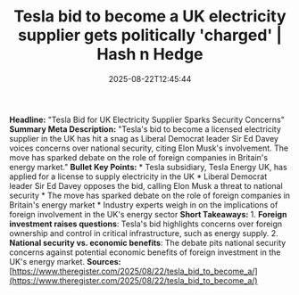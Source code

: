 ﻿---
title: "Tesla bid to become a UK electricity supplier gets politically 'charged' | Hash n Hedge"
date: "2025-08-22T12:45:44"
category: "Markets"
summary: ""
slug: "tesla-bid-to-become-a-uk-electricity-supplier-gets-political"
source_urls:
  - ""
seo:
  title: "Tesla bid to become a UK electricity supplier gets politically 'charged' | Hash n Hedge | Hash n Hedge"
  description: ""
  keywords: ["news", "markets", "brief"]
---
**Headline:** "Tesla Bid for UK Electricity Supplier Sparks Security Concerns"  **Summary Meta Description:** "Tesla's bid to become a licensed electricity supplier in the UK has hit a snag as Liberal Democrat leader Sir Ed Davey voices concerns over national security, citing Elon Musk's involvement. The move has sparked debate on the role of foreign companies in Britain's energy market."  **Bullet Key Points:**  * Tesla subsidiary, Tesla Energy UK, has applied for a license to supply electricity in the UK * Liberal Democrat leader Sir Ed Davey opposes the bid, calling Elon Musk a threat to national security * The move has sparked debate on the role of foreign companies in Britain's energy market * Industry experts weigh in on the implications of foreign involvement in the UK's energy sector  **Short Takeaways:**  1. **Foreign investment raises questions**: Tesla's bid highlights concerns over foreign ownership and control in critical infrastructure, such as energy supply. 2. **National security vs. economic benefits**: The debate pits national security concerns against potential economic benefits of foreign investment in the UK's energy market.  **Sources:** [https://www.theregister.com/2025/08/22/tesla_bid_to_become_a/](https://www.theregister.com/2025/08/22/tesla_bid_to_become_a/)